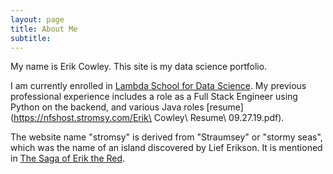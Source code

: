 ```yaml
---
layout: page
title: About Me
subtitle:
---
```


My name is Erik Cowley. This site is my data science portfolio.

I am currently enrolled in [Lambda School for Data Science](https://lambdaschool.com/courses/data-science). My previous professional experience includes a role as a Full Stack Engineer using Python on the backend, and various Java roles [resume](https://nfshost.stromsy.com/Erik\ Cowley\ Resume\ 09.27.19.pdf).

The website name "stromsy" is derived from "Straumsey" or "stormy seas", which was the name of an island discovered by Lief Erikson. It is mentioned in [The Saga of Erik the Red](https://sagadb.org/eiriks_saga_rauda.en).
